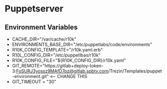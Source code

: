 # Puppetserver

## Environment Variables

- CACHE_DIR="/var/cache/r10k"
- ENVIRONMENTS_BASE_DIR="/etc/puppetlabs/code/environments"
- R10K_CONFIG_TEMPLATE="/r10k.yaml.erb"
- R10L_CONFIG_DIR="/etc/puppetlbas/r10k"
- R10K_CONFIG_FILE="${R10K_CONFIG_DIR}/r10k.yaml"
- GIT_REMOTE="https://gitlab+deploy-token-3:FoSURJ3yossz9MAfD7pz@gitlab.spbtv.com/Trezin/Templates/puppet-environment.git" <-- CHANGE THIS
- GIT_TIMEOUT = "30"
